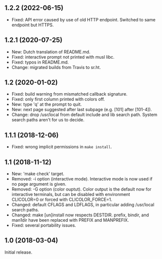 1.2.2 (2022-06-15)
------------------
 - Fixed: API error caused by use of old HTTP endpoint. Switched to
   same endpoint but HTTPS.

1.2.1 (2020-07-25)
------------------
 - New: Dutch translation of README.md.
 - Fixed: interactive prompt not printed with musl libc.
 - Fixed: typos in README.md.
 - Change: migrated builds from Travis to sr.ht.

1.2 (2020-01-02)
----------------
 - Fixed: build warning from mismatched callback signature.
 - Fixed: only first column printed with colors off.
 - New: type 'q' at the prompt to quit.
 - New: next page suggested after last subpage (e.g. [101] after [101-4]).
 - Change: drop /usr/local from default include and lib search path. System
   search paths aren't for us to decide.

1.1.1 (2018-12-06)
------------------
 - Fixed: wrong implicit permissions in `make install`.

1.1 (2018-11-12)
----------------
 - New: 'make check' target.
 - Removed: -i option (interactive mode). Interactive mode is now used if no
   page argument is given.
 - Removed: -G option (color ouptut). Color output is the default now for
   interactive terminals, but can be disabled with environment CLICOLOR=0 or
   forced with CLICOLOR_FORCE=1.
 - Changed: default CFLAGS and LDFLAGS, in particular adding /usr/local
   search paths.
 - Changed: make [un]install now respects DESTDIR. prefix, bindir, and
   man1dir have been replaced with PREFIX and MANPREFIX.
 - Fixed: several portability issues.

1.0 (2018-03-04)
----------------
Initial release.
